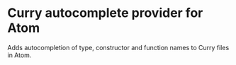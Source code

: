 # Curry autocomplete provider for Atom

Adds autocompletion of type, constructor and function names to Curry files in Atom.